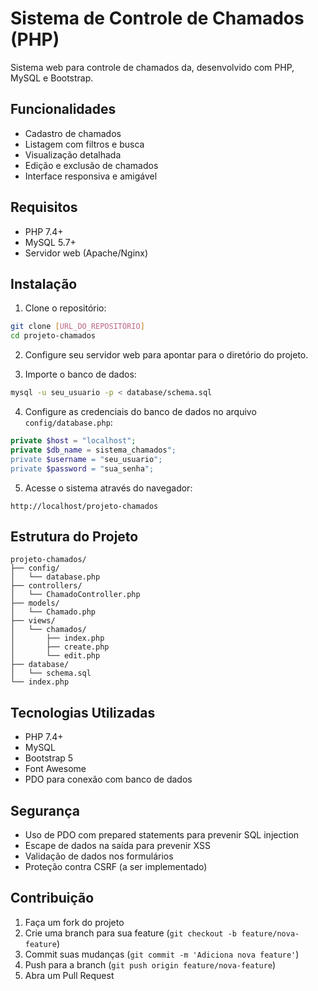 # Sistema de Controle de Chamados (PHP)

Sistema web para controle de chamados da, desenvolvido com PHP, MySQL e Bootstrap.

## Funcionalidades

- Cadastro de chamados
- Listagem com filtros e busca
- Visualização detalhada
- Edição e exclusão de chamados
- Interface responsiva e amigável

## Requisitos

- PHP 7.4+
- MySQL 5.7+
- Servidor web (Apache/Nginx)

## Instalação

1. Clone o repositório:

```bash
git clone [URL_DO_REPOSITÓRIO]
cd projeto-chamados
```

2. Configure seu servidor web para apontar para o diretório do projeto.

3. Importe o banco de dados:

```bash
mysql -u seu_usuario -p < database/schema.sql
```

4. Configure as credenciais do banco de dados no arquivo `config/database.php`:

```php
private $host = "localhost";
private $db_name = sistema_chamados";
private $username = "seu_usuario";
private $password = "sua_senha";
```

5. Acesse o sistema através do navegador:

```
http://localhost/projeto-chamados
```

## Estrutura do Projeto

```
projeto-chamados/
├── config/
│   └── database.php
├── controllers/
│   └── ChamadoController.php
├── models/
│   └── Chamado.php
├── views/
│   └── chamados/
│       ├── index.php
│       ├── create.php
│       └── edit.php
├── database/
│   └── schema.sql
└── index.php
```

## Tecnologias Utilizadas

- PHP 7.4+
- MySQL
- Bootstrap 5
- Font Awesome
- PDO para conexão com banco de dados

## Segurança

- Uso de PDO com prepared statements para prevenir SQL injection
- Escape de dados na saída para prevenir XSS
- Validação de dados nos formulários
- Proteção contra CSRF (a ser implementado)

## Contribuição

1. Faça um fork do projeto
2. Crie uma branch para sua feature (`git checkout -b feature/nova-feature`)
3. Commit suas mudanças (`git commit -m 'Adiciona nova feature'`)
4. Push para a branch (`git push origin feature/nova-feature`)
5. Abra um Pull Request
